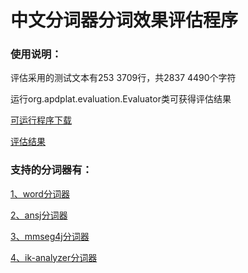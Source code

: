 # 中文分词器分词效果评估程序



### 使用说明：



   评估采用的测试文本有253 3709行，共2837 4490个字符
   
   运行org.apdplat.evaluation.Evaluator类可获得评估结果
   
   [可运行程序下载](http://pan.baidu.com/s/1hq42gV6)

   [评估结果](http://yangshangchuan.iteye.com/blog/2059040)
   
	
	
### 支持的分词器有：


    
   [1、word分词器](https://github.com/ysc/word)
    
   [2、ansj分词器](https://github.com/ansjsun/ansj_seg)
    
   [3、mmseg4j分词器](http://code.google.com/p/mmseg4j/)
   
   [4、ik-analyzer分词器](http://code.google.com/p/ik-analyzer/)